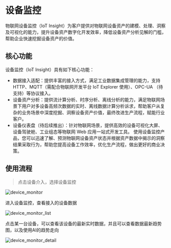 # 设备监控

物联网设备监控（IoT Insight）为客户提供对物联网设备资产的建模、处理、洞察及可视化的能力，提升设备资产数字化开发效率，降低设备资产分析见解的门槛，帮助企业快速挖掘设备资产的价值。

## 核心功能

设备监控（IoT Insight）具有如下核心功能：
 - 数据接入适配：提供丰富的接入方式，满足工业数据集成管理的能力，支持 HTTP、MQTT（需配合物联网开发平台 IoT Explorer 使用）、OPC-UA （待支持）等协议接入。
 - 设备资产分析：提供流计算分析、时序分析、离线分析的能力，满足物联网场景下用户对多设备高频次数据的实时、离线数据计算分析诉求，帮助客户从复杂的业务场景中深度挖掘、洞察设备资产价值，最终改进生产流程，赋能行业客户。
 - 设备仪表盘（待后续推出）：针对物联网场景，提供高效的设备可视化大屏、设备驾驶舱、工业组态等物联网 Web 应用一站式开发工具。
使用设备监控产品，您可以迅速了解、预测物联网设备资产状态并根据资产数据中揭示的洞察结果采取行为，帮助您提高设备工作效率，优化生产流程，做出更好的商业决策。

## 使用流程

 > 点击设备介入，选择设备监控

![device_monitor](/assets/img/device/device_monitor.png)

进入设备监控，查看接入的设备数据

![device_monitor_list](/assets/img/device/device_monitor_list.png)


点击某一台设备，可以查看该设备的最新实时数据，并且可以查看数据最新趋势图，以及使用AI的趋势走向

![device_monitor_detail](/assets/img/device/device_monitor_detail.png)

